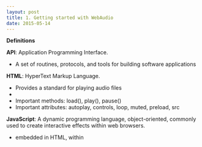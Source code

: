 ```yaml
---
layout: post
title: 1. Getting started with WebAudio
date: 2015-05-14
---
```


**Definitions**

**API**: Application Programming Interface.
- A set of routines, protocols, and tools for building software applications

**HTML**: HyperText Markup Language.
- Provides a standard for playing audio files
- <audio> tag specifies a standard way to embed audio in a web page
- Important methods: load(), play(), pause()
- Important attributes: autoplay, controls, loop, muted, preload, src

**JavaScript**: A dynamic programming language, object-oriented, commonly used to create interactive effects within web browsers.
- embedded in HTML, within <script> tags

**AudioContext**: Managing and playing all sounds
- AudioContext connects sound sources to the sound destination
- Only needed once for each audio application created
- Contains AudioNodes
var audioContext = new AudioContext()

**AudioNodes**: Processing modules for audio signal

LINKS:
[HTML Audio Tag](http://www.w3schools.com/htmL/html5_audio.asp)
[AudioContext](http://www.html5rocks.com/en/tutorials/webaudio/intro/)

